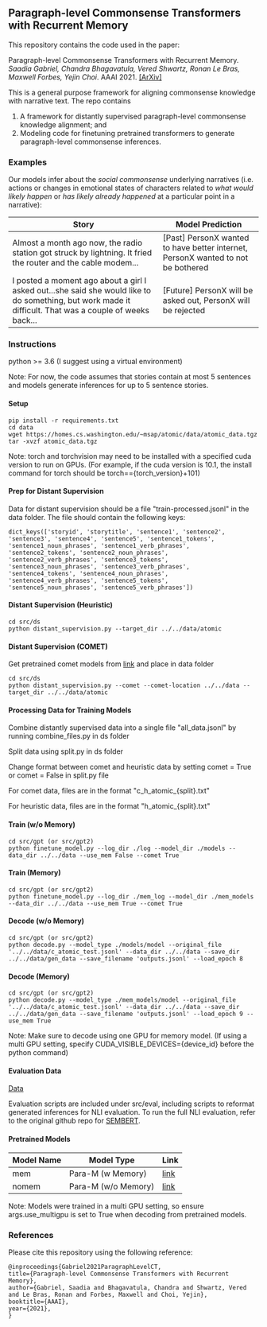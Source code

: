 ## Paragraph-level Commonsense Transformers with Recurrent Memory 

This repository contains the code used in the paper:

Paragraph-level Commonsense Transformers with Recurrent Memory. *Saadia Gabriel, Chandra Bhagavatula, Vered Shwartz, Ronan Le Bras, Maxwell Forbes, Yejin Choi*. AAAI 2021. [[ArXiv]](https://arxiv.org/abs/2010.01486)

This is a general purpose framework for aligning commonsense knowledge with narrative text. The repo contains 

1) A framework for distantly supervised paragraph-level commonsense knowledge alignment; and 
2) Modeling code for finetuning pretrained transformers to generate paragraph-level commonsense inferences. 

### Examples 

Our models infer about the *social commonsense* underlying narratives (i.e. actions or changes in emotional states of characters related to *what would likely happen* or *has likely already happened* at a particular point in a narrative):

|Story | Model Prediction          | 
|-----------|---------------------|
|Almost a month ago now, the radio station got struck by lightning. It fried the router and the cable modem...      | [Past] PersonX wanted to have better internet, PersonX wanted to not be bothered  |
|I posted a moment ago about a girl I asked out...she said she would like to do something, but work made it difficult. That was a couple of weeks back...      | [Future] PersonX will be asked out, PersonX will be rejected |


### Instructions 

python >= 3.6  (I suggest using a virtual environment) 

Note: For now, the code assumes that stories contain at most 5 sentences and models generate inferences for up to 5 sentence stories. 

#### Setup

```
pip install -r requirements.txt 
cd data
wget https://homes.cs.washington.edu/~msap/atomic/data/atomic_data.tgz 
tar -xvzf atomic_data.tgz 
```

Note: torch and torchvision may need to be installed with a specified cuda version to run on GPUs. 
(For example, if the cuda version is 10.1, the install command for torch should be torch=={torch_version}+101)

#### Prep for Distant Supervision 

Data for distant supervision should be a file "train-processed.jsonl" in the data folder. The file should contain the following keys:

```
dict_keys(['storyid', 'storytitle', 'sentence1', 'sentence2', 'sentence3', 'sentence4', 'sentence5', 'sentence1_tokens', 'sentence1_noun_phrases', 'sentence1_verb_phrases', 'sentence2_tokens', 'sentence2_noun_phrases', 'sentence2_verb_phrases', 'sentence3_tokens', 'sentence3_noun_phrases', 'sentence3_verb_phrases', 'sentence4_tokens', 'sentence4_noun_phrases', 'sentence4_verb_phrases', 'sentence5_tokens', 'sentence5_noun_phrases', 'sentence5_verb_phrases'])
```

#### Distant Supervision (Heuristic) 

```
cd src/ds
python distant_supervision.py --target_dir ../../data/atomic 
```

#### Distant Supervision (COMET) 

Get pretrained comet models from [link](https://drive.google.com/open?id=1FccEsYPUHnjzmX-Y5vjCBeyRt1pLo8FB) and place in data folder

```
cd src/ds
python distant_supervision.py --comet --comet-location ../../data --target_dir ../../data/atomic 
```

#### Processing Data for Training Models 

Combine distantly supervised data into a single file "all_data.jsonl" by running combine_files.py in ds folder  

Split data using split.py in ds folder 

Change format between comet and heuristic data by setting comet = True or comet = False in split.py file 

For comet data, files are in the format "c_h_atomic_{split}.txt"

For heuristic data, files are in the format "h_atomic_{split}.txt"

#### Train (w/o Memory)

```
cd src/gpt (or src/gpt2) 
python finetune_model.py --log_dir ./log --model_dir ./models --data_dir ../../data --use_mem False --comet True 
```
#### Train (Memory)

```
cd src/gpt (or src/gpt2) 
python finetune_model.py --log_dir ./mem_log --model_dir ./mem_models --data_dir ../../data --use_mem True --comet True
```

#### Decode (w/o Memory) 

```
cd src/gpt (or src/gpt2) 
python decode.py --model_type ./models/model --original_file '../../data/c_atomic_test.jsonl' --data_dir ../../data --save_dir ../../data/gen_data --save_filename 'outputs.jsonl' --load_epoch 8 
```
#### Decode (Memory)

```
cd src/gpt (or src/gpt2) 
python decode.py --model_type ./mem_models/model --original_file '../../data/c_atomic_test.jsonl' --data_dir ../../data --save_dir ../../data/gen_data --save_filename 'outputs.jsonl' --load_epoch 9 --use_mem True
```
Note: Make sure to decode using one GPU for memory model. (If using a multi GPU setting, specify CUDA_VISIBLE_DEVICES={device_id} before the python command)

#### Evaluation Data 

[Data](https://github.com/skgabriel/paracomet/blob/main/data/gold_set.jsonl)

Evaluation scripts are included under src/eval, including scripts to reformat generated inferences for NLI evaluation. To run the full NLI evaluation, refer to the original github repo for [SEMBERT](https://github.com/cooelf/SemBERT). 



#### Pretrained Models 

|Model Name | Model Type          | Link                                                                                 |   
|-----------|---------------------|--------------------------------------------------------------------------------------|
|mem        | Para-M (w Memory)   | [link](https://drive.google.com/drive/u/0/folders/1HHTUtUBoYbH5u7dnXzWnteCIMzTUVd9d) |
|nomem      | Para-M (w/o Memory) | [link](https://drive.google.com/drive/u/0/folders/1HHTUtUBoYbH5u7dnXzWnteCIMzTUVd9d) |

Note: Models were trained in a multi GPU setting, so ensure args.use_multigpu is set to True when decoding from pretrained models. 

### References 

Please cite this repository using the following reference:

```
@inproceedings{Gabriel2021ParagraphLevelCT,
title={Paragraph-level Commonsense Transformers with Recurrent Memory},
author={Gabriel, Saadia and Bhagavatula, Chandra and Shwartz, Vered and Le Bras, Ronan and Forbes, Maxwell and Choi, Yejin},
booktitle={AAAI},
year={2021},
}
```
